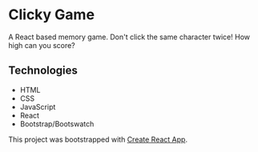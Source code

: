 # Clicky Game
A React based memory game. Don't click the same character twice! How high can you score?

## Technologies
 * HTML
 * CSS
 * JavaScript
 * React
 * Bootstrap/Bootswatch

This project was bootstrapped with [Create React App](https://github.com/facebook/create-react-app).
